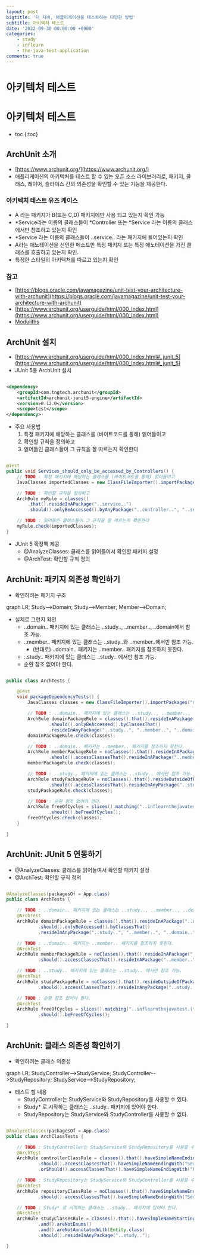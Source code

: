 ```yaml
---
layout: post
bigtitle: '더 자바, 애플리케이션을 테스트하는 다양한 방법'
subtitle: 아키텍처 테스트
date: '2022-09-30 00:00:00 +0900'
categories:
    - study
    - inflearn
    - the-java-test-application
comments: true
---
```


# 아키텍처 테스트

# 아키텍처 테스트
* toc
{:toc}

## ArchUnit 소개
+ [https://www.archunit.org/](https://www.archunit.org/)
+ 애플리케이션의 아키텍처를 테스트 할 수 있는 오픈 소스 라이브러리로, 패키지, 클래스, 레이어, 슬라이스 간의 의존성을 확인할 수 있는 기능을 제공한다.

### 아키텍처 테스트 유즈 케이스
+ A 라는 패키지가 B(또는 C,D) 패키지에만 사용 되고 있는지 확인 가능
+ *Service라는 이름의 클래스들이 *Controller 또는 *Service 라는 이름의 클래스에서만 참조하고 있는지 확인 
+ *Service 라는 이름의 클래스들이 ..service.. 라는 패키지에 들어있는지 확인 
+ A라는 애노테이션을 선언한 메소드만 특정 패키지 또는 특정 애노테이션을 가진 클래스를 호출하고 있는지 확인.
+ 특정한 스타일의 아키텍처를 따르고 있는지 확인

### 참고
+ [https://blogs.oracle.com/javamagazine/unit-test-your-architecture-with-archunit](https://blogs.oracle.com/javamagazine/unit-test-your-architecture-with-archunit)
+ [https://www.archunit.org/userguide/html/000_Index.html](https://www.archunit.org/userguide/html/000_Index.html)
+ [Moduliths](https://github.com/odrotbohm/moduliths)


## ArchUnit 설치
+ [https://www.archunit.org/userguide/html/000_Index.html#_junit_5](https://www.archunit.org/userguide/html/000_Index.html#_junit_5)
+ JUnit 5용 ArchUnit 설치

~~~xml

<dependency>
    <groupId>com.tngtech.archunit</groupId>
    <artifactId>archunit-junit5-engine</artifactId>
    <version>0.12.0</version>
    <scope>test</scope>
</dependency>

~~~

+ 주요 사용법
  1. 특정 패키지에 해당하는 클래스를 (바이트코드를 통해) 읽어들이고
  2. 확인할 규칙을 정의하고 
  3. 읽어들인 클래스들이 그 규칙을 잘 따르는지 확인한다

~~~java

@Test
public void Services_should_only_be_accessed_by_Controllers() {
    // TODO : 특정 패키지에 해당하는 클래스를 (바이트코드를 통해) 읽어들이고
    JavaClasses importedClasses = new ClassFileImporter().importPackages("com.mycompany.myapp");

    // TODO : 확인할 규칙을 정의하고 
    ArchRule myRule = classes()
        .that().resideInAPackage("..service..")
        .should().onlyBeAccessed().byAnyPackage("..controller..", "..service..");

    // TODO : 읽어들인 클래스들이 그 규칙을 잘 따르는지 확인한다
    myRule.check(importedClasses);
}

~~~

+ JUnit 5 확장팩 제공
  + @AnalyzeClasses: 클래스를 읽어들여서 확인할 패키지 설정
  + @ArchTest: 확인할 규칙 정의

## ArchUnit: 패키지 의존성 확인하기 
+ 확인하려는 패키지 구조

<div class="language-mermaid">
graph LR;
    Study-->Domain;
    Study-->Member;
    Member-->Domain;
</div>

+ 실제로 그런지 확인
  + ..domain.. 패키지에 있는 클래스는 ..study.., ..member.., ..domain에서 참조 가능.
  + ..member.. 패키지에 있는 클래스는 ..study..와 ..member..에서만 참조 가능.
    + (반대로) ..domain.. 패키지는 ..member.. 패키지를 참조하지 못한다.
  + ..study.. 패키지에 있는 클래스는 ..study.. 에서만 참조 가능.
  + 순환 참조 없어야 한다.

~~~java

public class ArchTests {

    @Test
    void packageDependencyTests() {
        JavaClasses classes = new ClassFileImporter().importPackages("me.test.inflearnthejavatest");

        // TODO : ..domain.. 패키지에 있는 클래스는 ..study.., ..member.., ..domain에서 참조 가능.
        ArchRule domainPackageRule = classes().that().resideInAPackage("..domain..")
                .should().onlyBeAccessed().byClassesThat()
                .resideInAnyPackage("..study..", "..member..", "..domain..");
        domainPackageRule.check(classes);

        // TODO : ..domain.. 패키지는 ..member.. 패키지를 참조하지 못한다.
        ArchRule memberPackageRule = noClasses().that().resideInAPackage("..domain..")
                .should().accessClassesThat().resideInAPackage("..member..");
        memberPackageRule.check(classes);

        // TODO : ..study.. 패키지에 있는 클래스는 ..study.. 에서만 참조 가능.
        ArchRule studyPackageRule = noClasses().that().resideOutsideOfPackage("..study..")
                .should().accessClassesThat().resideInAnyPackage("..study..");
        studyPackageRule.check(classes);

        // TODO : 순환 참조 없어야 한다.
        ArchRule freeOfCycles = slices().matching("..inflearnthejavatest.(*)..")
                .should().beFreeOfCycles();
        freeOfCycles.check(classes);
    }

}

~~~

## ArchUnit: JUnit 5 연동하기
+ @AnalyzeClasses: 클래스를 읽어들여서 확인할 패키지 설정
+ @ArchTest: 확인할 규칙 정의

~~~java

@AnalyzeClasses(packagesOf = App.class)
public class ArchTests {

    // TODO : ..domain.. 패키지에 있는 클래스는 ..study.., ..member.., ..domain에서 참조 가능.
    @ArchTest
    ArchRule domainPackageRule = classes().that().resideInAPackage("..domain..")
            .should().onlyBeAccessed().byClassesThat()
            .resideInAnyPackage("..study..", "..member..", "..domain..");

    // TODO : ..domain.. 패키지는 ..member.. 패키지를 참조하지 못한다.
    @ArchTest
    ArchRule memberPackageRule = noClasses().that().resideInAPackage("..domain..")
            .should().accessClassesThat().resideInAPackage("..member..");

    // TODO : ..study.. 패키지에 있는 클래스는 ..study.. 에서만 참조 가능.
    @ArchTest
    ArchRule studyPackageRule = noClasses().that().resideOutsideOfPackage("..study..")
            .should().accessClassesThat().resideInAnyPackage("..study..");

    // TODO : 순환 참조 없어야 한다.
    @ArchTest
    ArchRule freeOfCycles = slices().matching("..inflearnthejavatest.(*)..")
            .should().beFreeOfCycles();

}

~~~

## ArchUnit: 클래스 의존성 확인하기
+ 확인하려는 클래스 의존성

<div class="language-mermaid">
graph LR;
    StudyController-->StudyService;
    StudyController-->StudyRepository;
    StudyService-->StudyRepository;
</div>

+ 테스트 할 내용
  + StudyController는 StudyService와 StudyRepository를 사용할 수 있다.
  + Study* 로 시작하는 클래스는 ..study.. 패키지에 있어야 한다.
  + StudyRepository는 StudyService와 StudyController를 사용할 수 없다.

~~~java

@AnalyzeClasses(packagesOf = App.class)
public class ArchClassTests {

    // TODO : StudyController는 StudyService와 StudyRepository를 사용할 수 있다.
    @ArchTest
    ArchRule controllerClassRule = classes().that().haveSimpleNameEndingWith("Controller")
            .should().accessClassesThat().haveSimpleNameEndingWith("Service")
            .orShould().accessClassesThat().haveSimpleNameEndingWith("Repository");

    // TODO : StudyRepository는 StudyService와 StudyController를 사용할 수 없다.
    @ArchTest
    ArchRule repositoryClassRule = noClasses().that().haveSimpleNameEndingWith("Repository")
            .should().accessClassesThat().haveSimpleNameEndingWith("Service");

    // TODO : Study* 로 시작하는 클래스는 ..study.. 패키지에 있어야 한다.
    @ArchTest
    ArchRule studyClassesRule = classes().that().haveSimpleNameStartingWith("Study")
            .and().areNotEnums()
            .and().areNotAnnotatedWith(Entity.class)
            .should().resideInAnyPackage("..study..");

}

~~~